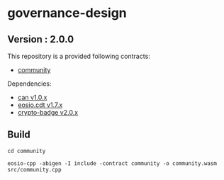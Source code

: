 # governance-design

## Version : 2.0.0

This repository is a provided following contracts:

   * [community](./community)


Dependencies:
* [can v1.0.x](https://github.com/canfoundation/CAN/releases/tag/can-v1.0.0)
* [eosio.cdt v1.7.x](https://github.com/EOSIO/eosio.cdt/releases/tag/v1.7.0)
* [crypto-badge v2.0.x](https://github.com/canfoundation/cryptobadge/releases/tag/v2.0.0)

## Build

```
cd community

eosio-cpp -abigen -I include -contract community -o community.wasm src/community.cpp
```
